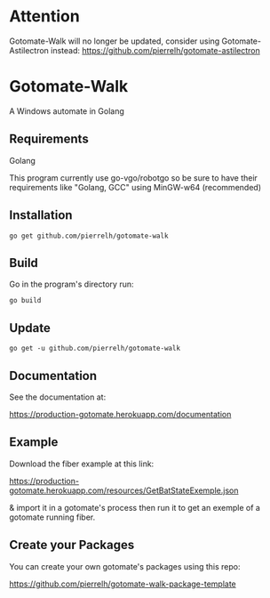 # Attention

Gotomate-Walk will no longer be updated, consider using Gotomate-Astilectron instead: https://github.com/pierrelh/gotomate-astilectron

# Gotomate-Walk

A Windows automate in Golang

## Requirements

Golang

This program currently use go-vgo/robotgo so be sure to have their requirements like "Golang, GCC" using MinGW-w64 (recommended)

## Installation

```
go get github.com/pierrelh/gotomate-walk
```

## Build

Go in the program's directory run:
```
go build
```

## Update
```
go get -u github.com/pierrelh/gotomate-walk
```

## Documentation

See the documentation at:

https://production-gotomate.herokuapp.com/documentation

## Example

Download the fiber example at this link:

https://production-gotomate.herokuapp.com/resources/GetBatStateExemple.json

& import it in a gotomate's process then run it to get an exemple of a gotomate running fiber.

## Create your Packages

You can create your own gotomate's packages using this repo:

https://github.com/pierrelh/gotomate-walk-package-template